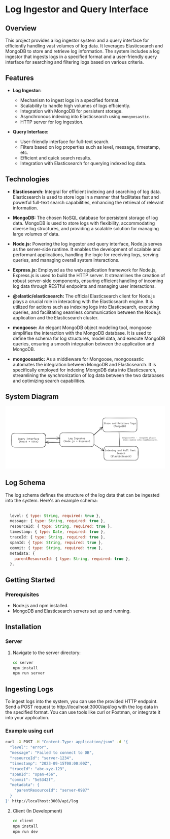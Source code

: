 # Log Ingestor and Query Interface

## Overview

This project provides a log ingestor system and a query interface for efficiently handling vast volumes of log data. It leverages Elasticsearch and MongoDB to store and retrieve log information. The system includes a log ingestor that ingests logs in a specified format and a user-friendly query interface for searching and filtering logs based on various criteria.

## Features

- **Log Ingestor:**

  - Mechanism to ingest logs in a specified format.
  - Scalability to handle high volumes of logs efficiently.
  - Integration with MongoDB for persistent storage.
  - Asynchronous indexing into Elasticsearch using `mongoosastic`.
  - HTTP server for log ingestion.

- **Query Interface:**
  - User-friendly interface for full-text search.
  - Filters based on log properties such as level, message, timestamp, etc.
  - Efficient and quick search results.
  - Integration with Elasticsearch for querying indexed log data.

## Technologies

- **Elasticsearch:** Integral for efficient indexing and searching of log data. Elasticsearch is used to store logs in a manner that facilitates fast and powerful full-text search capabilities, enhancing the retrieval of relevant information.

- **MongoDB:** The chosen NoSQL database for persistent storage of log data. MongoDB is used to store logs with flexibility, accommodating diverse log structures, and providing a scalable solution for managing large volumes of data.

- **Node.js:** Powering the log ingestor and query interface, Node.js serves as the server-side runtime. It enables the development of scalable and performant applications, handling the logic for receiving logs, serving queries, and managing overall system interactions.

- **Express.js:** Employed as the web application framework for Node.js, Express.js is used to build the HTTP server. It streamlines the creation of robust server-side components, ensuring efficient handling of incoming log data through RESTful endpoints and managing user interactions.

- **@elastic/elasticsearch:** The official Elasticsearch client for Node.js plays a crucial role in interacting with the Elasticsearch engine. It is utilized for actions such as indexing logs into Elasticsearch, executing queries, and facilitating seamless communication between the Node.js application and the Elasticsearch cluster.

- **mongoose:** An elegant MongoDB object modeling tool, mongoose simplifies the interaction with the MongoDB database. It is used to define the schema for log structures, model data, and execute MongoDB queries, ensuring a smooth integration between the application and MongoDB.

- **mongoosastic:** As a middleware for Mongoose, mongoosastic automates the integration between MongoDB and Elasticsearch. It is specifically employed for indexing MongoDB data into Elasticsearch, streamlining the synchronization of log data between the two databases and optimizing search capabilities.

## System Diagram

![System Diagram](system-img.png)

## Log Schema

The log schema defines the structure of the log data that can be ingested into the system. Here's an example schema:

```javascript

  level: { type: String, required: true },
  message: { type: String, required: true },
  resourceId: { type: String, required: true },
  timestamp: { type: Date, required: true },
  traceId: { type: String, required: true },
  spanId: { type: String, required: true },
  commit: { type: String, required: true },
  metadata: {
    parentResourceId: { type: String, required: true },
  },

```

## Getting Started

### Prerequisites

- Node.js and npm installed.
- MongoDB and Elasticsearch servers set up and running.

## Installation

### Server

1. Navigate to the server directory:

   ```bash
   cd server
   npm install
   npm run server
   ```

## Ingesting Logs

To ingest logs into the system, you can use the provided HTTP endpoint. Send a POST request to http://localhost:3000/api/log with the log data in the specified format. You can use tools like curl or Postman, or integrate it into your application.

### Example using curl

```bash
curl -X POST -H "Content-Type: application/json" -d '{
  "level": "error",
  "message": "Failed to connect to DB",
  "resourceId": "server-1234",
  "timestamp": "2023-09-15T08:00:00Z",
  "traceId": "abc-xyz-123",
  "spanId": "span-456",
  "commit": "5e5342f",
  "metadata": {
    "parentResourceId": "server-0987"
  }
}' http://localhost:3000/api/log
```

2. Client (In Development)

   ```bash
   cd client
   npm install
   npm run dev
   ```
